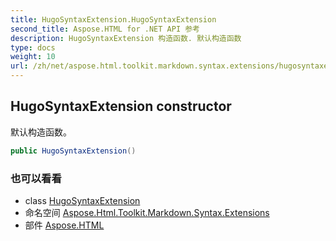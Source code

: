 ```yaml
---
title: HugoSyntaxExtension.HugoSyntaxExtension
second_title: Aspose.HTML for .NET API 参考
description: HugoSyntaxExtension 构造函数. 默认构造函数
type: docs
weight: 10
url: /zh/net/aspose.html.toolkit.markdown.syntax.extensions/hugosyntaxextension/hugosyntaxextension/
---
```

## HugoSyntaxExtension constructor

默认构造函数。

```csharp
public HugoSyntaxExtension()
```

### 也可以看看

* class [HugoSyntaxExtension](../)
* 命名空间 [Aspose.Html.Toolkit.Markdown.Syntax.Extensions](../../hugosyntaxextension/)
* 部件 [Aspose.HTML](../../../)


